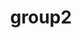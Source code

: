 ---
title: 'group2'
id: 'partners-md'
order: '2'
first: 'consisanet'
second: 'wedotax'
third: 'maxmilhas'
fourth: 'otl'
---